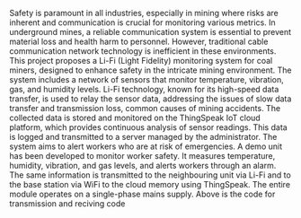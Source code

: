 Safety is paramount in all industries, especially in mining where risks are inherent and communication is crucial for monitoring various metrics.
In underground mines, a reliable communication system is essential to prevent material loss and health harm to personnel.
However, traditional cable communication network technology is inefficient in these environments.
This project proposes a Li-Fi (Light Fidelity) monitoring system for coal miners, designed to enhance safety in the intricate mining environment.
The system includes a network of sensors that monitor temperature, vibration, gas, and humidity levels. Li-Fi technology,
known for its high-speed data transfer, is used to relay the sensor data, addressing the issues of slow data transfer and transmission loss, common causes of mining accidents.
The collected data is stored and monitored on the ThingSpeak IoT cloud platform,
which provides continuous analysis of sensor readings. This data is logged and transmitted to a server managed by the administrator. 
The system aims to alert workers who are at risk of emergencies.
A demo unit has been developed to monitor worker safety. It measures temperature, humidity, vibration, and gas levels, and alerts workers through an alarm. The same information is transmitted to the neighbouring unit via Li-Fi and to the base station via WiFi to the cloud memory using ThingSpeak. The entire module operates on a single-phase mains supply.
Above is the code for transmission and reciving code 
